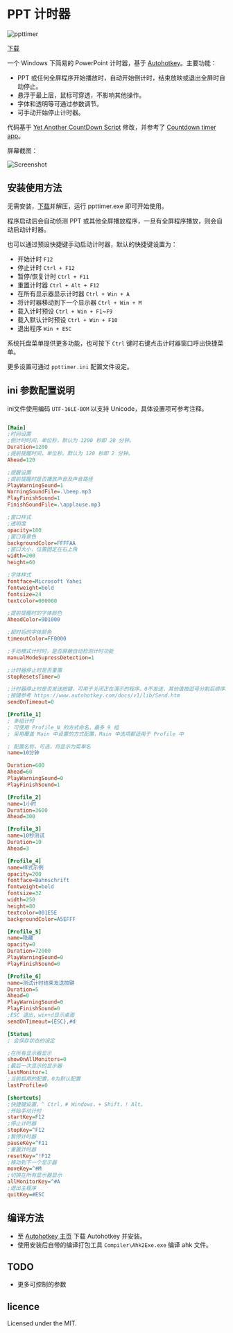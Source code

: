 # PPT 计时器
![ppttimer](ppttimer.png)

[下载](https://github.com/old9/ppttimer/releases)

一个 Windows 下简易的 PowerPoint 计时器，基于 [Autohotkey](http://autohotkey.com)。主要功能：
* PPT 或任何全屏程序开始播放时，自动开始倒计时，结束放映或退出全屏时自动停止。
* 悬浮于最上层，鼠标可穿透，不影响其他操作。
* 字体和透明等可通过参数调节。
* 可手动开始停止计时器。

代码基于 [Yet Another CountDown Script](http://www.autohotkey.com/board/topic/19679-yet-another-countdown-script/) 修改，并参考了 [Countdown timer app](http://www.autohotkey.com/board/topic/57463-countdown-timer-app/)。

屏幕截图：

![Screenshot](screenshot.png)

## 安装使用方法

无需安装，[下载](https://github.com/old9/ppttimer/releases)并解压，运行 ppttimer.exe 即可开始使用。

程序启动后会自动侦测 PPT 或其他全屏播放程序，一旦有全屏程序播放，则会自动启动计时器。

也可以通过预设快捷键手动启动计时器，默认的快捷键设置为：

* 开始计时 `F12`
* 停止计时 `Ctrl + F12`
* 暂停/恢复计时 `Ctrl + F11`
* 重置计时器 `Ctrl + Alt + F12`
* 在所有显示器显示计时器 `Ctrl + Win + A`
* 将计时器移动到下一个显示器 `Ctrl + Win + M`
* 载入计时预设 `Ctrl + Win + F1`~`F9`
* 载入默认计时预设 `Ctrl + Win + F10`
* 退出程序 `Win + ESC`
 
系统托盘菜单提供更多功能，也可按下 `Ctrl` 键时右键点击计时器窗口呼出快捷菜单。

更多设置可通过 `ppttimer.ini` 配置文件设定。

## ini 参数配置说明

ini文件使用编码 `UTF-16LE-BOM` 以支持 Unicode，具体设置项可参考注释。

```ini

[Main]
;时间设置
;倒计时时间，单位秒，默认为 1200 秒即 20 分钟。
Duration=1200
;提前提醒时间，单位秒。默认为 120 秒即 2 分钟。
Ahead=120

;提醒设置
;提前提醒时是否播放声音及声音路径
PlayWarningSound=1
WarningSoundFile=.\beep.mp3
PlayFinishSound=1
FinishSoundFile=.\applause.mp3

;窗口样式
;透明度
opacity=180
;窗口背景色
backgroundColor=FFFFAA
;窗口大小，位置固定在右上角
width=200
height=60

;字体样式
fontface=Microsoft Yahei
fontweight=bold
fontsize=24
textcolor=000000

;提前提醒时的字体颜色
AheadColor=9D1000

;超时后的字体颜色
timeoutColor=FF0000

;手动模式计时时，是否屏蔽自动检测计时功能
manualModeSupressDetection=1

;计时器停止时是否重置
stopResetsTimer=0

;计时器停止时是否发送按键，可用于关闭正在演示的程序。0不发送，其他值按逗号分割后顺序发送
;按键参考 https://www.autohotkey.com/docs/v1/lib/Send.htm
sendOnTimeout=0

[Profile_1]
; 多组计时
; 可使用 Profile_N 的方式命名，最多 9 组
; 采用覆盖 Main 中设置的方式配置，Main 中选项都适用于 Profile 中

; 配置名称，可选，将显示为菜单名
name=10分钟

Duration=600
Ahead=60
PlayWarningSound=0
PlayFinishSound=1

[Profile_2]
name=1小时
Duration=3600
Ahead=300

[Profile_3]
name=10秒测试
Duration=10
Ahead=3

[Profile_4]
name=样式示例
opacity=200
fontface=Bahnschrift
fontweight=bold
fontsize=32
width=250
height=80
textcolor=001E5E
backgroundColor=A5EFFF

[Profile_5]
name=隐藏
opacity=0
Duration=72000
PlayWarningSound=0
PlayFinishSound=0

[Profile_6]
name=测试计时结束发送按键
Duration=5
Ahead=0
PlayWarningSound=0
PlayFinishSound=0
;ESC 退出，win+d显示桌面
sendOnTimeout={ESC},#d

[Status]
; 会保存状态的设定

;在所有显示器显示
showOnAllMonitors=0
;最后一次显示的显示器
lastMonitor=1
;当前启用的配置，0为默认配置
lastProfile=0

[shortcuts]
;快捷键设置，^ Ctrl，# Windows，+ Shift，! Alt。
;开始手动计时
startKey=F12
;停止计时器
stopKey=^F12
;暂停计时器
pauseKey=^F11
;重置计时器
resetKey=^!F12
;移动到下一个显示器
moveKey=^#M
;切换在所有显示器显示
allMonitorKey=^#A
;退出主程序
quitKey=#ESC
```

## 编译方法
* 至 [Autohotkey 主页](https://autohotkey.com) 下载 Autohotkey 并安装。
* 使用安装后自带的编译打包工具 `Compiler\Ahk2Exe.exe` 编译 ahk 文件。

## TODO

* 更多可控制的参数

## licence

Licensed under the MIT.